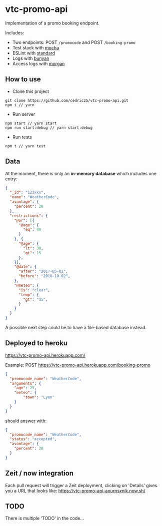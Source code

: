 # vtc-promo-api

Implementation of a promo booking endpoint.

Includes:
 - Two endpoints: POST `/promocode` and POST `/booking-promo`
 - Test stack with [mocha](https://mochajs.org/#synchronous-code)
 - ESLint with [standard](https://standardjs.com/)
 - Logs with [bunyan](https://github.com/trentm/node-bunyan)
 - Access logs with [morgan](https://github.com/expressjs/morgan)

## How to use

 - Clone this project
```
git clone https://github.com/cedric25/vtc-promo-api.git
npm i // yarn
```

 - Run server
```
npm start // yarn start
npm run start:debug // yarn start:debug
```

 - Run tests
```
npm t // yarn test
```

## Data

At the moment, there is only an **in-memory database** which includes one entry:
```json
{
  "_id": "123xxx",
  "name": "WeatherCode",
  "avantage": {
    "percent": 20
  },
  "restrictions": {
    "@or": [{
      "@age": {
        "eq": 40
      }
    }, {
      "@age": {
        "lt": 30,
        "gt": 15
      },
    }],
    "@date": {
      "after": "2017-05-02",
      "before": "2018-10-02",
    },
    "@meteo": {
      "is": "clear",
      "temp": {
        "gt": "15",
      }
    }
  }
}
```

A possible next step could be to have a file-based database instead.

## Deployed to heroku

https://vtc-promo-api.herokuapp.com/

Example:
POST https://vtc-promo-api.herokuapp.com/booking-promo
```json
{
  "promocode_name": "WeatherCode",
  "arguments": {
    "age": 25,
    "meteo": {
    	"town": "Lyon"
    }
  }
}
```

should answer with:

```json
{
  "promocode_name": "WeatherCode",
  "status": "accepted",
  "avantage": {
    "percent": 20
  }
}
```

## Zeit / now integration

Each pull request will trigger a Zeit deployment, clicking on 'Details' gives you a URL that looks like:
https://vtc-promo-api-aournsxnik.now.sh/

## TODO

There is multiple 'TODO' in the code...
